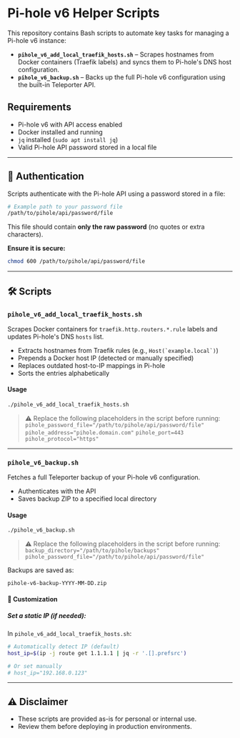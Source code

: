 # Pi-hole v6 Helper Scripts

This repository contains Bash scripts to automate key tasks for managing a Pi-hole v6 instance:

- **`pihole_v6_add_local_traefik_hosts.sh`** – Scrapes hostnames from Docker containers (Traefik labels) and syncs them to Pi-hole's DNS host configuration.
- **`pihole_v6_backup.sh`** – Backs up the full Pi-hole v6 configuration using the built-in Teleporter API.

## Requirements

- Pi-hole v6 with API access enabled
- Docker installed and running
- `jq` installed (`sudo apt install jq`)
- Valid Pi-hole API password stored in a local file

---

## 🔐 Authentication

Scripts authenticate with the Pi-hole API using a password stored in a file:

```bash
# Example path to your password file
/path/to/pihole/api/password/file
```

This file should contain **only the raw password** (no quotes or extra characters).

**Ensure it is secure:**
```bash
chmod 600 /path/to/pihole/api/password/file
```

---

## 🛠 Scripts

### `pihole_v6_add_local_traefik_hosts.sh`

Scrapes Docker containers for `traefik.http.routers.*.rule` labels and updates Pi-hole's DNS `hosts` list.

- Extracts hostnames from Traefik rules (e.g., ``Host(`example.local`)``)
- Prepends a Docker host IP (detected or manually specified)
- Replaces outdated host-to-IP mappings in Pi-hole
- Sorts the entries alphabetically

#### Usage

```bash
./pihole_v6_add_local_traefik_hosts.sh
```

> ⚠️ Replace the following placeholders in the script before running:
`pihole_password_file="/path/to/pihole/api/password/file"`
`pihole_address="pihole.domain.com"`
`pihole_port=443`
`pihole_protocol="https"`

---

### `pihole_v6_backup.sh`

Fetches a full Teleporter backup of your Pi-hole v6 configuration.

- Authenticates with the API
- Saves backup ZIP to a specified local directory

#### Usage

```bash
./pihole_v6_backup.sh
```

> ⚠️ Replace the following placeholders in the script before running:
`backup_directory="/path/to/pihole/backups"`
`pihole_password_file="/path/to/pihole/api/password/file"`

Backups are saved as:
```
pihole-v6-backup-YYYY-MM-DD.zip
```

#### 🔧 Customization

##### Set a static IP (if needed):
In `pihole_v6_add_local_traefik_hosts.sh`:

```bash
# Automatically detect IP (default)
host_ip=$(ip -j route get 1.1.1.1 | jq -r '.[].prefsrc')

# Or set manually
# host_ip="192.168.0.123"
```

---

## ⚠️ Disclaimer

- These scripts are provided as-is for personal or internal use.
- Review them before deploying in production environments.
